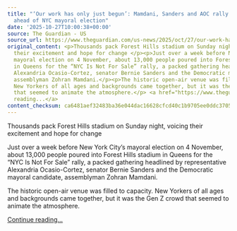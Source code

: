 ```yaml
---
title: "‘Our work has only just begun’: Mamdani, Sanders and AOC rally the faithful
  ahead of NYC mayoral election"
date: '2025-10-27T10:00:38+00:00'
source: The Guardian - US
source_url: https://www.theguardian.com/us-news/2025/oct/27/our-work-has-only-just-begun-mamdani-sanders-and-aoc-rally-the-faithful-ahead-of-nyc-mayoral-election
original_content: <p>Thousands pack Forest Hills stadium on Sunday night, voicing
  their excitement and hope for change </p><p>Just over a week before New York City’s
  mayoral election on 4 November, about 13,000 people poured into Forest Hills stadium
  in Queens for the “NYC Is Not For Sale” rally, a packed gathering headlined by representative
  Alexandria Ocasio-Cortez, senator Bernie Sanders and the Democratic mayoral candidate,
  assemblyman Zohran Mamdani.</p><p>The historic open-air venue was filled to capacity.
  New Yorkers of all ages and backgrounds came together, but it was the Gen Z crowd
  that seemed to animate the atmosphere.</p> <a href="https://www.theguardian.com/us-news/2025/oct/27/our-work-has-only-just-begun-mamdani-sanders-and-aoc-rally-the-faithful-ahead-of-nyc-mayoral-election">Continue
  reading...</a>
content_checksum: ca6481aef32483ba36e044dac16628cfcd40c1b9705ee0ddc3705e3651569668
---
```


Thousands pack Forest Hills stadium on Sunday night, voicing their excitement and hope for change

Just over a week before New York City’s mayoral election on 4 November, about 13,000 people poured into Forest Hills stadium in Queens for the “NYC Is Not For Sale” rally, a packed gathering headlined by representative Alexandria Ocasio-Cortez, senator Bernie Sanders and the Democratic mayoral candidate, assemblyman Zohran Mamdani.

The historic open-air venue was filled to capacity. New Yorkers of all ages and backgrounds came together, but it was the Gen Z crowd that seemed to animate the atmosphere.

 [Continue reading...](https://www.theguardian.com/us-news/2025/oct/27/our-work-has-only-just-begun-mamdani-sanders-and-aoc-rally-the-faithful-ahead-of-nyc-mayoral-election)